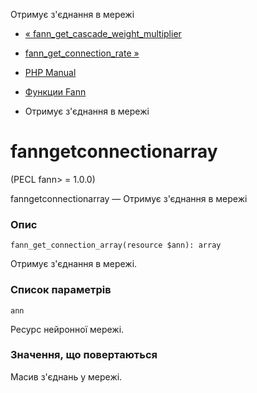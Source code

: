 Отримує з'єднання в мережі

-   [« fann\_get\_cascade\_weight\_multiplier](function.fann-get-cascade-weight-multiplier.html)
    
-   [fann\_get\_connection\_rate »](function.fann-get-connection-rate.html)
    
-   [PHP Manual](index.html)
    
-   [Функции Fann](ref.fann.html)
    
-   Отримує з'єднання в мережі
    

# fanngetconnectionarray

(PECL fann> = 1.0.0)

fanngetconnectionarray — Отримує з'єднання в мережі

### Опис

```methodsynopsis
fann_get_connection_array(resource $ann): array
```

Отримує з'єднання в мережі.

### Список параметрів

`ann`

Ресурс нейронної мережі.

### Значення, що повертаються

Масив з'єднань у мережі.